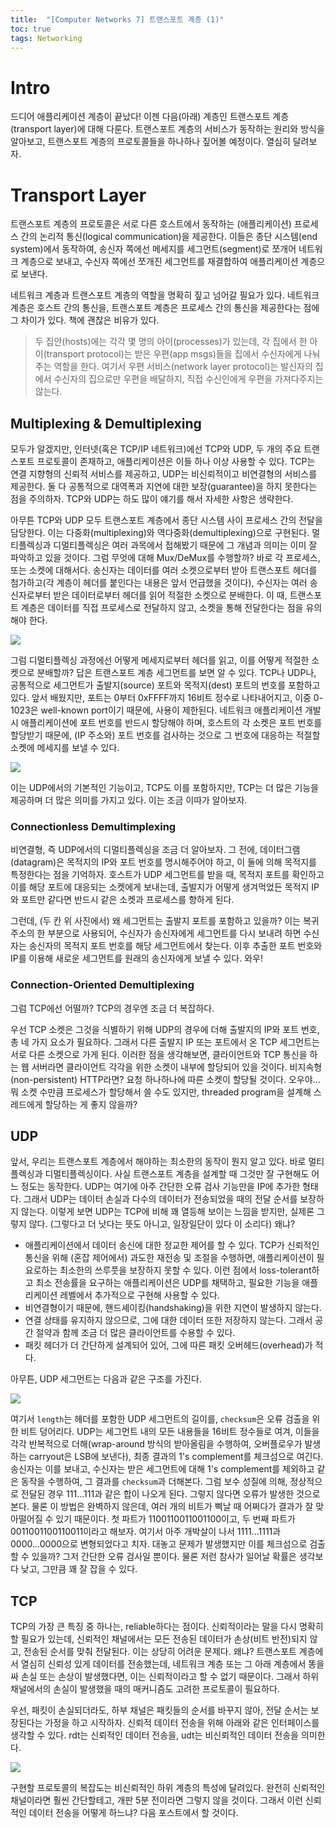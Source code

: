 ```yaml
---
title:  "[Computer Networks 7] 트랜스포트 계층 (1)"
toc: true
tags: Networking
---
```


# Intro
드디어 애플리케이션 계층이 끝났다! 이젠 다음(아래) 계층인 트랜스포트 계층(transport layer)에 대해 다룬다. 트랜스포트 계층의 서비스가 동작하는 원리와 방식을 알아보고, 트랜스포트 계층의 프로토콜들을 하나하나 짚어볼 예정이다. 열심히 달려보자.


# Transport Layer
트랜스포트 계층의 프로토콜은 서로 다른 호스트에서 동작하는 (애플리케이션) 프로세스 간의 논리적 통신(logical communication)을 제공한다. 이들은 종단 시스템(end system)에서 동작하여, 송신자 쪽에선 메세지를 세그먼트(segment)로 쪼개어 네트워크 계층으로 보내고, 수신자 쪽에선 쪼개진 세그먼트를 재결합하여 애플리케이션 계층으로 보낸다.

네트워크 계층과 트랜스포트 계층의 역할을 명확히 짚고 넘어갈 필요가 있다. 네트워크 계층은 호스트 간의 통신을, 트랜스포트 계층은 프로세스 간의 통신을 제공한다는 점에 그 차이가 있다. 책에 괜찮은 비유가 있다.

> 두 집안(hosts)에는 각각 몇 명의 아이(processes)가 있는데, 각 집에서 한 아이(transport protocol)는 받은 우편(app msgs)들을 집에서 수신자에게 나눠주는 역할을 한다. 여기서 우편 서비스(network layer protocol)는 발신자의 집에서 수신자의 집으로만 우편을 배달하지, 직접 수신인에게 우편을 가져다주지는 않는다.

## Multiplexing & Demultiplexing
모두가 알겠지만, 인터넷(혹은 TCP/IP 네트워크)에선 TCP와 UDP, 두 개의 주요 트랜스포트 프로토콜이 존재하고, 애플리케이션은 이들 하나 이상 사용할 수 있다. TCP는 연결 지향형의 신뢰적 서비스를 제공하고, UDP는 비신뢰적이고 비연결형의 서비스를 제공한다. 둘 다 공통적으로 대역폭과 지연에 대한 보장(guarantee)을 하지 못한다는 점을 주의하자. TCP와 UDP는 하도 많이 얘기를 해서 자세한 사항은 생략한다. 

아무튼 TCP와 UDP 모두 트랜스포트 계층에서 종단 시스템 사이 프로세스 간의 전달을 담당한다. 이는 다중화(multiplexing)와 역다중화(demultiplexing)으로 구현된다. 멀티플렉싱과 디멀티플렉싱은 여러 과목에서 접해봤기 때문에 그 개념과 의미는 이미 잘 파악하고 있을 것이다. 그럼 무엇에 대해 Mux/DeMux를 수행할까? 바로 각 프로세스, 또는 소켓에 대해서다. 송신자는 데이터를 여러 소켓으로부터 받아 트랜스포트 헤더를 첨가하고(각 계층이 헤더를 붙인다는 내용은 앞서 언급했을 것이다), 수신자는 여러 송신자로부터 받은 데이터로부터 헤더를 읽어 적절한 소켓으로 분배한다. 이 때, 트랜스포트 계층은 데이터를 직접 프로세스로 전달하지 않고, 소켓을 통해 전달한다는 점을 유의해야 한다.

![](imgs/network/net21.png)

그럼 디멀티플렉싱 과정에선 어떻게 메세지로부터 헤더를 읽고, 이를 어떻게 적절한 소켓으로 분배할까? 답은 트랜스포트 계층 세그먼트를 보면 알 수 있다. TCP나 UDP나, 공통적으로 세그먼트가 출발지(source) 포트와 목적지(dest) 포트의 번호를 포함하고 있다. 앞서 배웠지만, 포트는 0부터 0xFFFF까지 16비트 정수로 나타내어지고, 이중 0-1023은 well-known port이기 때문에, 사용이 제한된다. 네트워크 애플리케이션 개발 시 애플리케이션에 포트 번호를 반드시 할당해야 하며, 호스트의 각 소켓은 포트 번호를 할당받기 때문에, (IP 주소와) 포트 번호를 검사하는 것으로 그 번호에 대응하는 적절할 소켓에 메세지를 보낼 수 있다. 

![](imgs/network/net22.png)

이는 UDP에서의 기본적인 기능이고, TCP도 이를 포함하지만, TCP는 더 많은 기능을 제공하며 더 많은 의미를 가지고 있다. 이는 조금 이따가 알아보자.

### Connectionless Demultimplexing
비연결형, 즉 UDP에서의 디멀티플렉싱을 조금 더 알아보자. 그 전에, 데이터그램(datagram)은 목적지의 IP와 포트 번호를 명시해주어야 하고, 이 둘에 의해 목적지를 특정한다는 점을 기억하자. 호스트가 UDP 세그먼트를 받을 때, 목적지 포트를 확인하고 이를 해당 포트에 대응되는 소켓에게 보내는데, 출발지가 어떻게 생겨먹었든 목적지 IP와 포트만 같다면 반드시 같은 소켓과 프로세스를 향하게 된다.

그런데, (두 칸 위 사진에서) 왜 세그먼트는 출발지 포트를 포함하고 있을까? 이는 복귀 주소의 한 부분으로 사용되어, 수신자가 송신자에게 세그먼트를 다시 보내려 하면 수신자는 송신자의 목적지 포트 번호를 해당 세그먼트에서 찾는다. 이후 추출한 포트 번호와 IP를 이용해 새로운 세그먼트를 원래의 송신자에게 보낼 수 있다. 와우!

### Connection-Oriented Demultiplexing
그럼 TCP에선 어떨까? TCP의 경우엔 조금 더 복잡하다.

우선 TCP 소켓은 그것을 식별하기 위해 UDP의 경우에 더해 출발지의 IP와 포트 번호, 총 네 가지 요소가 필요하다. 그래서 다른 출발지 IP 또는 포트에서 온 TCP 세그먼트는 서로 다른 소켓으로 가게 된다. 이러한 점을 생각해보면, 클라이언트와 TCP 통신을 하는 웹 서버라면 클라이언트 각각을 위한 소켓이 내부에 할당되어 있을 것이다. 비지속형(non-persistent) HTTP라면? 요청 하나하나에 따른 소켓이 할당될 것이다. 오우야... 뭐 소켓 수만큼 프로세스가 할당해서 쓸 수도 있지만, threaded program을 설계해 스레드에게 할당하는 게 좋지 않을까?

## UDP
앞서, 우리는 트랜스포트 계층에서 해야하는 최소한의 동작이 뭔지 알고 있다. 바로 멀티플렉싱과 디멀티플렉싱이다. 사실 트랜스포트 계층을 설계할 때 그것만 잘 구현해도 어느 정도는 동작한다. UDP는 여기에 아주 간단한 오류 검사 기능만을 IP에 추가한 형태다. 그래서 UDP는 데이터 손실과 다수의 데이터가 전송되었을 때의 전달 순서를 보장하지 않는다. 이렇게 보면 UDP는 TCP에 비해 꽤 열등해 보이는 느낌을 받지만, 실제론 그렇지 않다. (그렇다고 더 낫다는 뜻도 아니고, 일장일단이 있다 이 소리다) 왜냐?

- 애플리케이션에서 데이터 송신에 대한 정교한 제어를 할 수 있다. TCP가 신뢰적인 통신을 위해 (혼잡 제어에서) 과도한 재전송 및 조절을 수행하면, 애플리케이션이 필요로하는 최소한의 쓰루풋을 보장하지 못할 수 있다. 이런 점에서 loss-tolerant하고 최소 전송률을 요구하는 애플리케이션은 UDP를 채택하고, 필요한 기능을 애플리케이션 레벨에서 추가적으로 구현해 사용할 수 있다.
- 비연결형이기 때문에, 핸드셰이킹(handshaking)을 위한 지연이 발생하지 않는다.
- 연결 상태를 유지하지 않으므로, 그에 대한 데이터 또한 저장하지 않는다. 그래서 공간 절약과 함께 조금 더 많은 클라이언트를 수용할 수 있다.
- 패킷 헤더가 더 간단하게 설계되어 있어, 그에 따른 패킷 오버헤드(overhead)가 적다.

아무튼, UDP 세그먼트는 다음과 같은 구조를 가진다.

![](imgs/network/net23.png)

여기서 `length`는 헤더를 포함한 UDP 세그먼트의 길이를, `checksum`은 오류 검출을 위한 비트 덩어리다. UDP는 세그먼트 내의 모든 내용들을 16비트 정수들로 여겨, 이들을 각각 반복적으로 더해(wrap-around 방식의 받아올림을 수행하여, 오버플로우가 발생하는 carryout은 LSB에 보낸다), 최종 결과의 1's complement를 체크섬으로 여긴다. 송신자는 이를 보내고, 수신자는 받은 세그먼트에 대해 1's complement를 제외하고 같은 동작을 수행하여, 그 결과를 `checksum`과 더해본다. 그럼 보수 성질에 의해, 정상적으로 전달된 경우 111...111과 같은 합이 나오게 된다. 그렇지 않다면 오류가 발생한 것으로 본다. 물론 이 방법은 완벽하지 않은데, 여러 개의 비트가 삑날 때 어쩌다가 결과가 잘 맞아떨어질 수 있기 때문이다. 첫 파트가 1100110011001100이고, 두 번째 파트가 0011001100110011이라고 해보자. 여기서 아주 개박살이 나서 1111...1111과 0000...0000으로 변형되었다고 치자. 대놓고 문제가 발생했지만 이를 체크섬으로 검출할 수 있을까? 그저 간단한 오류 검사일 뿐이다. 물론 저런 참사가 일어날 확률은 생각보다 낮고, 그만큼 꽤 잘 잡을 수 있다.

## TCP
TCP의 가장 큰 특징 중 하나는, reliable하다는 점이다. 신뢰적이라는 말을 다시 명확히 할 필요가 있는데, 신뢰적인 채널에서는 모든 전송된 데이터가 손상(비트 반전)되지 않고, 전송된 순서를 맞춰 전달된다. 이는 상당히 어려운 문제다. 왜냐? 트랜스포트 계층에서 열심히 신뢰성 있게 데이터를 전송했는데, 네트워크 계층 또는 그 아래 계층에서 똥을 싸 손실 또는 손상이 발생했다면, 이는 신뢰적이라고 할 수 없기 때문이다. 그래서 하위 채널에서의 손실이 발생했을 때의 매커니즘도 고려한 프로토콜이 필요하다. 

우선, 패킷이 손실되더라도, 하부 채널은 패킷들의 순서를 바꾸지 않아, 전달 순서는 보장된다는 가정을 하고 시작하자. 신뢰적 데이터 전송을 위해 아래와 같은 인터페이스를 생각할 수 있다. rdt는 신뢰적인 데이터 전송을, udt는 비신뢰적인 데이터 전송을 의미한다.

![](imgs/network/net24.png)

구현할 프로토콜의 복잡도는 비신뢰적인 하위 계층의 특성에 달려있다. 완전히 신뢰적인 채널이라면 훨씬 간단할테고, 개판 5분 전이라면 그렇지 않을 것이다. 그래서 이런 신뢰적인 데이터 전송을 어떻게 하느냐? 다음 포스트에서 할 것이다.









